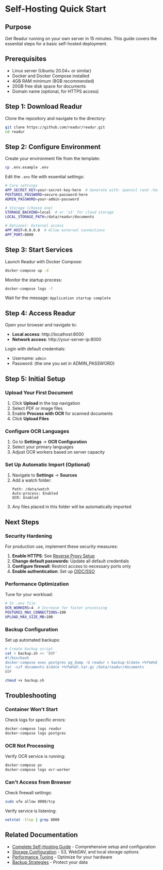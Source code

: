 # Self-Hosting Quick Start

## Purpose

Get Readur running on your own server in 15 minutes. This guide covers the essential steps for a basic self-hosted deployment.

## Prerequisites

- Linux server (Ubuntu 20.04+ or similar)
- Docker and Docker Compose installed
- 4GB RAM minimum (8GB recommended)
- 20GB free disk space for documents
- Domain name (optional, for HTTPS access)

## Step 1: Download Readur

Clone the repository and navigate to the directory:

```bash
git clone https://github.com/readur/readur.git
cd readur
```

## Step 2: Configure Environment

Create your environment file from the template:

```bash
cp .env.example .env
```

Edit the `.env` file with essential settings:

```bash
# Core settings
APP_SECRET_KEY=your-secret-key-here  # Generate with: openssl rand -hex 32
POSTGRES_PASSWORD=secure-password-here
ADMIN_PASSWORD=your-admin-password

# Storage (choose one)
STORAGE_BACKEND=local  # or 's3' for cloud storage
LOCAL_STORAGE_PATH=/data/readur/documents

# Optional: External access
APP_HOST=0.0.0.0  # Allow external connections
APP_PORT=8000
```

## Step 3: Start Services

Launch Readur with Docker Compose:

```bash
docker-compose up -d
```

Monitor the startup process:

```bash
docker-compose logs -f
```

Wait for the message: `Application startup complete`

## Step 4: Access Readur

Open your browser and navigate to:
- **Local access**: http://localhost:8000
- **Network access**: http://your-server-ip:8000

Login with default credentials:
- Username: `admin`
- Password: (the one you set in ADMIN_PASSWORD)

## Step 5: Initial Setup

### Upload Your First Document

1. Click **Upload** in the top navigation
2. Select PDF or image files
3. Enable **Process with OCR** for scanned documents
4. Click **Upload Files**

### Configure OCR Languages

1. Go to **Settings** → **OCR Configuration**
2. Select your primary languages
3. Adjust OCR workers based on server capacity

### Set Up Automatic Import (Optional)

1. Navigate to **Settings** → **Sources**
2. Add a watch folder:
   ```
   Path: /data/watch
   Auto-process: Enabled
   OCR: Enabled
   ```
3. Any files placed in this folder will be automatically imported

## Next Steps

### Security Hardening

For production use, implement these security measures:

1. **Enable HTTPS**: See [Reverse Proxy Setup](../self-hosting/reverse-proxy.md)
2. **Change default passwords**: Update all default credentials
3. **Configure firewall**: Restrict access to necessary ports only
4. **Enable authentication**: Set up [OIDC/SSO](../self-hosting/authentication.md)

### Performance Optimization

Tune for your workload:

```bash
# In .env file
OCR_WORKERS=4  # Increase for faster processing
POSTGRES_MAX_CONNECTIONS=100
UPLOAD_MAX_SIZE_MB=100
```

### Backup Configuration

Set up automated backups:

```bash
# Create backup script
cat > backup.sh << 'EOF'
#!/bin/bash
docker-compose exec postgres pg_dump -U readur > backup-$(date +%Y%m%d).sql
tar -czf documents-$(date +%Y%m%d).tar.gz /data/readur/documents
EOF

chmod +x backup.sh
```

## Troubleshooting

### Container Won't Start

Check logs for specific errors:
```bash
docker-compose logs readur
docker-compose logs postgres
```

### OCR Not Processing

Verify OCR service is running:
```bash
docker-compose ps
docker-compose logs ocr-worker
```

### Can't Access from Browser

Check firewall settings:
```bash
sudo ufw allow 8000/tcp
```

Verify service is listening:
```bash
netstat -tlnp | grep 8000
```

## Related Documentation

- [Complete Self-Hosting Guide](../self-hosting/index.md) - Comprehensive setup and configuration
- [Storage Configuration](../self-hosting/storage.md) - S3, WebDAV, and local storage options
- [Performance Tuning](../self-hosting/performance.md) - Optimize for your hardware
- [Backup Strategies](../self-hosting/backup.md) - Protect your data